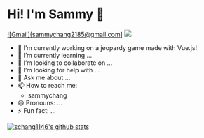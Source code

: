 # Hi! I'm Sammy 👋

[![Gmail](sammychang2185@gmail.com]()]
<img src="https://img.shields.io/badge/linkedin-%230077B5.svg?&style=for-the-badge&logo=linkedin&logoColor=white" />

- 🔭 I’m currently working on a jeopardy game made with Vue.js!
- 🌱 I’m currently learning ...
- 👯 I’m looking to collaborate on ...
- 🤔 I’m looking for help with ...
- 💬 Ask me about ...
- 📫 How to reach me:
  - sammychang
- 😄 Pronouns: ...
- ⚡ Fun fact: ...

[![schang1146's github stats](https://github-readme-stats.vercel.app/api?username=schang1146)](https://github.com/schang1146/)

<!--
**schang1146/schang1146** is a ✨ _special_ ✨ repository because its `README.md` (this file) appears on your GitHub profile.

Here are some ideas to get you started:

- 🔭 I’m currently working on ...
- 🌱 I’m currently learning ...
- 👯 I’m looking to collaborate on ...
- 🤔 I’m looking for help with ...
- 💬 Ask me about ...
- 📫 How to reach me: ...
- 😄 Pronouns: ...
- ⚡ Fun fact: ...
-->
